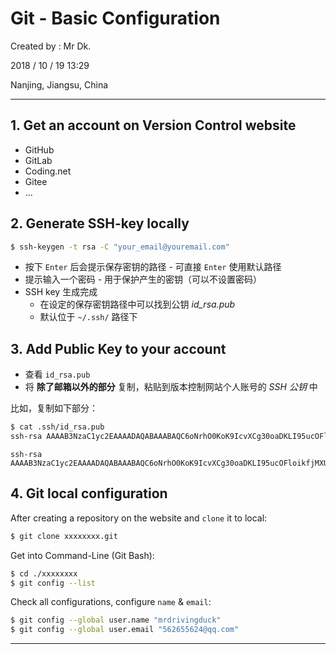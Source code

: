 # Git - Basic Configuration

Created by : Mr Dk.

2018 / 10 / 19 13:29

Nanjing, Jiangsu, China

---

## 1. Get an account on Version Control website

* GitHub
* GitLab
* Coding.net
* Gitee
* ...

## 2. Generate SSH-key locally

```bash
$ ssh-keygen -t rsa -C "your_email@youremail.com"
```

* 按下 `Enter` 后会提示保存密钥的路径 - 可直接 `Enter` 使用默认路径
* 提示输入一个密码 - 用于保护产生的密钥（可以不设置密码）
* SSH key 生成完成
  * 在设定的保存密钥路径中可以找到公钥 *id_rsa.pub*
  * 默认位于 `~/.ssh/` 路径下

## 3. Add Public Key to your account

* 查看 `id_rsa.pub`
* 将 **除了邮箱以外的部分** 复制，粘贴到版本控制网站个人账号的 *SSH 公钥* 中

比如，复制如下部分：

```bash
$ cat .ssh/id_rsa.pub 
ssh-rsa AAAAB3NzaC1yc2EAAAADAQABAAABAQC6oNrhO0KoK9IcvXCg30oaDKLI95ucOFloikfjMXU1S3cfmkOuUgtZ+e+UYaQQQjsGnyqynf4LqVE459Sit0qDEyiEUtLbYdaoIAC95puK4fZDJbM8/f1RnnMuzzVAmhr6viSfFGZ+Ck4tyMYSDQXE+Da3B5JeQe0T9yGqtoMPcXFWixrWqG/vKX9lN8tFhKMAZB5/1n/NBZUMkpqPfUjcvTfLzDeUCn2ZtsXA6G0TtcILM06NMMCZIzd0yyaZkIVAp4zNSGoOLLISiLjAxNZb1DyBs+KzFSrPVxb30KZZrCKT0LTp0Tw52FKnGCpxaUs8AkCQ7Nz9Rla07NIg5xRJ 562655624@qq.com
```

```
ssh-rsa AAAAB3NzaC1yc2EAAAADAQABAAABAQC6oNrhO0KoK9IcvXCg30oaDKLI95ucOFloikfjMXU1S3cfmkOuUgtZ+e+UYaQQQjsGnyqynf4LqVE459Sit0qDEyiEUtLbYdaoIAC95puK4fZDJbM8/f1RnnMuzzVAmhr6viSfFGZ+Ck4tyMYSDQXE+Da3B5JeQe0T9yGqtoMPcXFWixrWqG/vKX9lN8tFhKMAZB5/1n/NBZUMkpqPfUjcvTfLzDeUCn2ZtsXA6G0TtcILM06NMMCZIzd0yyaZkIVAp4zNSGoOLLISiLjAxNZb1DyBs+KzFSrPVxb30KZZrCKT0LTp0Tw52FKnGCpxaUs8AkCQ7Nz9Rla07NIg5xRJ
```

## 4. Git local configuration

After creating a repository on the website and `clone` it to local:

```bash
$ git clone xxxxxxxx.git
```

Get into Command-Line (Git Bash):

```bash
$ cd ./xxxxxxxx
$ git config --list
```

Check all configurations, configure `name` & `email`:

```bash
$ git config --global user.name "mrdrivingduck"
$ git config --global user.email "562655624@qq.com"
```

---

